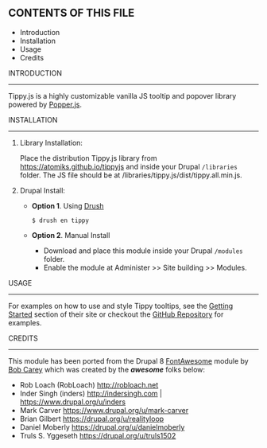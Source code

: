 CONTENTS OF THIS FILE
---------------------
 * Introduction
 * Installation
 * Usage
 * Credits

INTRODUCTION
_____

Tippy.js is a highly customizable vanilla JS tooltip and popover library powered by [Popper.js](https://popper.js.org).


INSTALLATION
_____

1. Library Installation:

    Place the distribution Tippy.js library from https://atomiks.github.io/tippyjs and inside your Drupal `/libraries` folder. The JS file should be at /libraries/tippy.js/dist/tippy.all.min.js. 

2. Drupal Install:
    - **Option 1**. Using [Drush](https://github.com/drush-ops/drush#readme)
    
        ```$ drush en tippy```

    - **Option 2**. Manual Install
        - Download and place this module inside your Drupal `/modules` folder.
        - Enable the module at Administer >> Site building >> Modules.


USAGE
_____
For examples on how to use and style Tippy tooltips, see the [Getting Started](https://atomiks.github.io/tippyjs/#getting-started) section of their site or checkout the [GitHub Repository](https://github.com/atomiks/tippyjs) for examples.


CREDITS
_____
This module has been ported from the Drupal 8 [FontAwesome](https://www.drupal.org/project/fontawesome) module by [Bob Carey](https://bobcarey.me) which was created by the **_awesome_** folks below:

* Rob Loach (RobLoach) http://robloach.net
* Inder Singh (inders) http://indersingh.com | https://www.drupal.org/u/inders
* Mark Carver https://www.drupal.org/u/mark-carver
* Brian Gilbert https://drupal.org/u/realityloop
* Daniel Moberly https://drupal.org/u/danielmoberly
* Truls S. Yggeseth https://drupal.org/u/truls1502